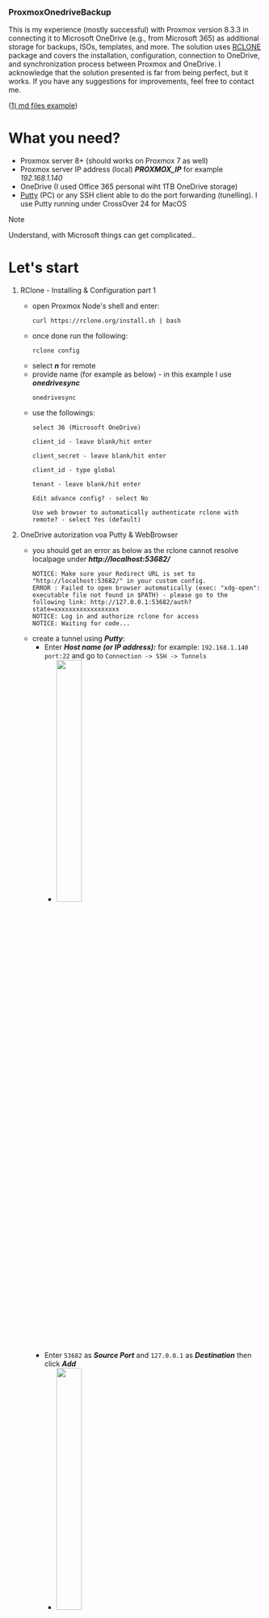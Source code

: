### ProxmoxOnedriveBackup
This is my experience (mostly successful) with Proxmox version 8.3.3 in connecting it to Microsoft OneDrive (e.g., from Microsoft 365) as additional storage for backups, ISOs, templates, and more. 
The solution uses [RCLONE](https://rclone.org) package and covers the installation, configuration, connection to OneDrive, and synchronization process between Proxmox and OneDrive.
I acknowledge that the solution presented is far from being perfect, but it works. If you have any suggestions for improvements, feel free to contact me. 


([1) md files example](https://docs.github.com/en/get-started/writing-on-github/getting-started-with-writing-and-formatting-on-github/basic-writing-and-formatting-syntax))

# What you need?
- Proxmox server 8+ (should works on Proxmox 7 as well)
- Proxmox server IP address (local) ***PROXMOX_IP*** for example _192.168.1.140_
- OneDrive (I used Office 365 personal wiht 1TB OneDrive storage)
- [Putty](https://www.chiark.greenend.org.uk/~sgtatham/putty/latest.html) (PC) or any SSH client able to do the port forwarding (tunelling). I use Putty running under CrossOver 24 for MacOS

> [!NOTE] 
> Understand, with Microsoft things can get complicated.. 

# Let's start
1. RClone - Installing & Configuration part 1
    - open Proxmox Node's shell and enter:
      ```
      curl https://rclone.org/install.sh | bash
      ```
    - once done run the following:
      ```
      rclone config
      ```
    - select ***n*** for remote
    - provide name (for example as below) - in this example I use ***onedrivesync***
      ```
      onedrivesync
      ```
    - use the followings:
        ```
        select 36 (Microsoft OneDrive)
        ```
        ```
        client_id - leave blank/hit enter
        ```
        ```
        client_secret - leave blank/hit enter
        ```
        ```
        client_id - type global
        ```
        ```
        tenant - leave blank/hit enter
        ```
        ```
        Edit advance config? - select No
        ```
        ```
        Use web browser to automatically authenticate rclone with remote? - select Yes (default)
        ```
2. OneDrive autorization voa Putty & WebBrowser
    - you should get an error as below as the rclone cannot resolve localpage under ___http://localhost:53682/___
        ```
        NOTICE: Make sure your Redirect URL is set to "http://localhost:53682/" in your custom config.
        ERROR : Failed to open browser automatically (exec: "xdg-open": executable file not found in $PATH) - please go to the following link: http://127.0.0.1:53682/auth?state=xxxxxxxxxxxxxxxxxx
        NOTICE: Log in and authorize rclone for access
        NOTICE: Waiting for code...
        ```
    - create a tunnel using ***Putty***:
        - Enter ***Host name (or IP address):*** for example: ```192.168.1.140 port:22``` and go to ```Connection -> SSH -> Tunnels```
            - <img src="https://github.com/user-attachments/assets/09b37dec-934b-40d5-8792-c08df6eda48b" width="35%" height="35%"/>
        - Enter ```53682``` as ***Source Port*** and ```127.0.0.1``` as ***Destination*** then click ***Add***
            - <img src="https://github.com/user-attachments/assets/fb51dccc-16b0-48cd-9586-1ab9311967ed" width="35%" height="35%"/>
        - Click ***Open*** at the buttom of the window
        - Click ***Accept*** of ***Putty Security Alert*** Window
            - <img src="https://github.com/user-attachments/assets/98222d6f-7f2c-4775-8b00-eb5a57e166b4" width="35%" height="35%"/>
        - Here you should see the login window to Microsoft 365 _(or whatever it's called at the moment you're reading this ;) )_
        - Do login to Microsoft 365
        - Click ***Allow*** on the ***Allow related Microsoft websites to share the cookies and website data?***
            - <img src="https://github.com/user-attachments/assets/837c3768-7de5-4022-abc9-1562550c9faf" width="35%" height="35%"/>
        - ***Accept*** on the popup windows ***Let this app access your info? (1 of 1 apps)***
            - <img src="https://github.com/user-attachments/assets/ee9dca23-3ad2-493f-9632-712088b03edf" width="25%" height="25%"/>
        - Close the ***Putty*** (tunel) & return to main Proxmox shell



3. RClone - Installing & Configuration part 2
   - Select `1`
       - <img src="https://github.com/user-attachments/assets/ffc6c1fb-c698-4387-9ec8-8c3082852e5a" width="35%" height="35%"/>
   - Select `7`
       - <img src="https://github.com/user-attachments/assets/f536b803-44a4-4da5-861f-33deac1fa1a3" width="35%" height="35%"/>
   - Select `3`, Select "y" ***Yes - default***
       - <img src="https://github.com/user-attachments/assets/d095ee1e-554a-4ae5-9578-52e7b14ca474" width="35%" height="35%"/>
   - Select `y` ***Yes***
       - <img src="https://github.com/user-attachments/assets/79aa228e-e07f-454a-9b76-96f78579c38e" width="35%" height="35%"/>
   - Select `q` ***Quit config***
       - <img src="https://github.com/user-attachments/assets/74528819-2af4-4d6b-8062-71b2c4a8be49" width="35%" height="35%"/>


5. First tests
    - go to ***Proxmox Node's shell***
    - To list the contecnt of the OneDrive's root folder type following (dont forget to add : at the end!):
        - ```rclone lsd onedrivesync:```
7. Mounting OneDrive as /mnt/OneDrive (includes missing dependences installation - fuse3)
    - It time to create a folder where you'll your OneDrive content:
        - ```cd /mnt```
        - ```mkdir onedrive```
        - ```cd onedrive```
    - the next step requires ***fuse*** to be installed. To do so just type
        - ```apt-get install fuse3 libfuse2```
    - let connect ```/mnt/onedrive``` with online ***OneDrvie*** by entering following:
        - ```rclone mount onedrivesync: /mnt/onedrive --vfs-cache-mode writes --daemon --poll-interval 5m```
    - Type following to check if all was connected properly (if ok you should get folder OneDrive content displayed):
         - ```ls /mnt/onedrive```
8. Addeding OneDrive drive to Proxmox:
    - In Proxmox go to your ***DataCenter*** -> ***Storage*** and select ```Add -> Directory```
    - Add ```ID```, ```Directory``` path and select ***Content*** as shown below:
    - <img src="https://github.com/user-attachments/assets/6bf41682-791c-4b58-82c8-29e0b0fad89e" width="35%" height="35%"/>

